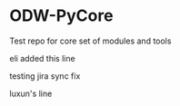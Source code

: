 ODW-PyCore
======

Test repo for core set of modules and tools 

eli added this line

testing jira sync fix

luxun's line
